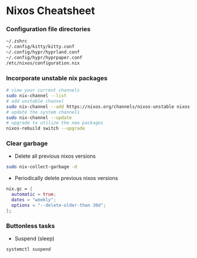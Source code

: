 # Nixos Cheatsheet

### Configuration file directories
```bash
~/.zshrc
~/.config/kitty/kitty.conf
~/.config/hypr/hyprland.conf
~/.config/hypr/hyprpaper.conf
/etc/nixos/configuration.nix
```

### Incorporate unstable nix packages
```bash
# view your current channels
sudo nix-channel --list
# add unstable channel
sudo nix-channel --add https://nixos.org/channels/nixos-unstable nixos-unstable
# update the system channels
sudo nix-channel --update
# upgrade to utilize the new packages
nixos-rebuild switch --upgrade
```

### Clear garbage
- Delete all previous nixos versions
```bash
sudo nix-collect-garbage -d
```
- Periodically delete previous nixos versions
```nix
nix.gc = {
  automatic = true;
  dates = "weekly";
  options = "--delete-older-than 30d";
};
```

### Buttonless tasks
- Suspend (sleep)
```bash
systemctl suspend
```
